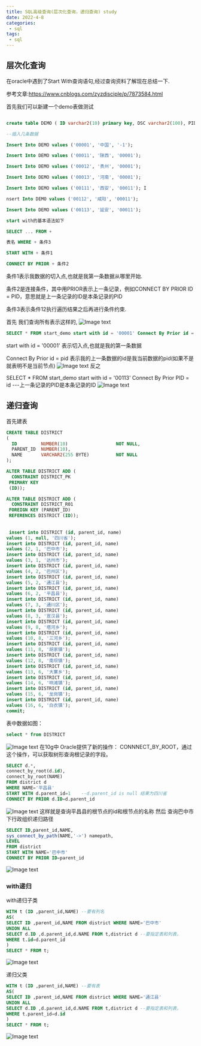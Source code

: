 ```yaml
---
title: SQL高级查询(层次化查询，递归查询) study
date: 2022-4-8 
categories:
 - sql
tags:
 - sql
---
```

## 层次化查询
在oracle中遇到了Start With查询语句,经过查询资料了解现在总结一下.

参考文章:https://www.cnblogs.com/zyzdisciple/p/7873584.html

首先我们可以新建一个demo表做测试
```sql

create table DEMO ( ID varchar2(10) primary key, DSC varchar2(100), PID varchar2(10) )

--插入几条数据

Insert Into DEMO values ('00001', '中国', '-1');

Insert Into DEMO values ('00011', '陕西', '00001');

Insert Into DEMO values ('00012', '贵州', '00001');

Insert Into DEMO values ('00013', '河南', '00001');

Insert Into DEMO values ('00111', '西安', '00011'); I

nsert Into DEMO values ('00112', '咸阳', '00011');

Insert Into DEMO values ('00113', '延安', '00011');

start with的基本语法如下

SELECT ... FROM +

表名 WHERE + 条件3

START WITH + 条件1

CONNECT BY PRIOR + 条件2
```
条件1表示我数据的切入点,也就是我第一条数据从哪里开始.

条件2是连接条件，其中用PRIOR表示上一条记录，例如CONNECT BY PRIOR ID = PID，意思就是上一条记录的ID是本条记录的PID

条件3表示条件12执行遍历结果之后再进行条件约束.

首先 我们查询所有表示这样的,
![Image text](http://101.42.150.127:8081/blog/startwith1.png)
```sql
SELECT * FROM start_demo start with id = '00001' Connect By Prior id = pid
```

start with id = '00001' 表示切入点,也就是我的第一条数据

Connect By Prior id = pid 表示我的上一条数据的id是我当前数据的pid(如果不是就表明不是当前节点)
![Image text](http://101.42.150.127:8081/blog/startwith2.png)
反之

SELECT * FROM start_demo start with id = '00113' Connect By Prior PID = id  ---上一条记录的PID是本条记录的ID
![Image text](http://101.42.150.127:8081/blog/startwith3.png)
## 递归查询
首先建表
```sql
CREATE TABLE DISTRICT
(
  ID         NUMBER(10)                  NOT NULL,
  PARENT_ID  NUMBER(10),
  NAME       VARCHAR2(255 BYTE)          NOT NULL
);

ALTER TABLE DISTRICT ADD (
  CONSTRAINT DISTRICT_PK
 PRIMARY KEY
 (ID));

ALTER TABLE DISTRICT ADD (
  CONSTRAINT DISTRICT_R01 
 FOREIGN KEY (PARENT_ID) 
 REFERENCES DISTRICT (ID));
 
 
 insert into DISTRICT (id, parent_id, name)
values (1, null, '四川省');
insert into DISTRICT (id, parent_id, name)
values (2, 1, '巴中市');
insert into DISTRICT (id, parent_id, name)
values (3, 1, '达州市');
insert into DISTRICT (id, parent_id, name)
values (4, 2, '巴州区');
insert into DISTRICT (id, parent_id, name)
values (5, 2, '通江县');
insert into DISTRICT (id, parent_id, name)
values (6, 2, '平昌县');
insert into DISTRICT (id, parent_id, name)
values (7, 3, '通川区');
insert into DISTRICT (id, parent_id, name)
values (8, 3, '宣汉县');
insert into DISTRICT (id, parent_id, name)
values (9, 8, '塔河乡');
insert into DISTRICT (id, parent_id, name)
values (10, 8, '三河乡');
insert into DISTRICT (id, parent_id, name)
values (11, 8, '胡家镇');
insert into DISTRICT (id, parent_id, name)
values (12, 8, '南坝镇');
insert into DISTRICT (id, parent_id, name)
values (13, 6, '大寨乡');
insert into DISTRICT (id, parent_id, name)
values (14, 6, '响滩镇');
insert into DISTRICT (id, parent_id, name)
values (15, 6, '龙岗镇');
insert into DISTRICT (id, parent_id, name)
values (16, 6, '白衣镇');
commit;
```
表中数据如图：
```sql
select * from DISTRICT
```
![Image text](http://101.42.150.127:8081/blog/startwith4.png)
在10g中 Oracle提供了新的操作： CONNNECT_BY_ROOT，通过这个操作，可以获取树形查询根记录的字段。
```sql
SELECT d.*,
connect_by_root(d.id),
connect_by_root(NAME)
FROM district d
WHERE NAME='平昌县'
START WITH d.parent_id=1    --d.parent_id is null 结果为四川省
CONNECT BY PRIOR d.ID=d.parent_id
```
![Image text](http://101.42.150.127:8081/blog/startwith5.png)
这样就是查询平昌县的根节点的id和根节点的名称
然后
查询巴中市下行政组织递归路径
```sql
SELECT ID,parent_id,NAME,
sys_connect_by_path(NAME,'->') namepath,
LEVEL
FROM district 
START WITH NAME='巴中市'
CONNECT BY PRIOR ID=parent_id
```
![Image text](http://101.42.150.127:8081/blog/startwith6.png)

### with递归
with递归子类
```sql
WITH t (ID ,parent_id,NAME) --要有列名
AS(
SELECT ID ,parent_id,NAME FROM district WHERE NAME='巴中市'
UNION ALL
SELECT d.ID ,d.parent_id,d.NAME FROM t,district d --要指定表和列表，
WHERE t.id=d.parent_id
)
SELECT * FROM t;
```
![Image text](http://101.42.150.127:8081/blog/startwith7.png)

递归父类
```sql
WITH t (ID ,parent_id,NAME) --要有表
AS(
SELECT ID ,parent_id,NAME FROM district WHERE NAME='通江县'
UNION ALL
SELECT d.ID ,d.parent_id,d.NAME FROM t,district d --要指定表和列表，
WHERE t.parent_id=d.id
)
SELECT * FROM t;
```
![Image text](http://101.42.150.127:8081/blog/startwith8.png)


